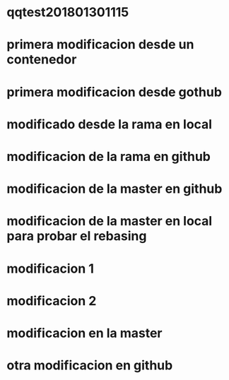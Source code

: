 # qqtest201801301115
# primera modificacion desde un contenedor
# primera modificacion desde gothub
# modificado desde la rama en local
# modificacion de la rama en github
# modificacion de la master en github
# modificacion de la master en local para probar el rebasing
# modificacion 1
# modificacion 2
# modificacion en la master
# otra modificacion en github
